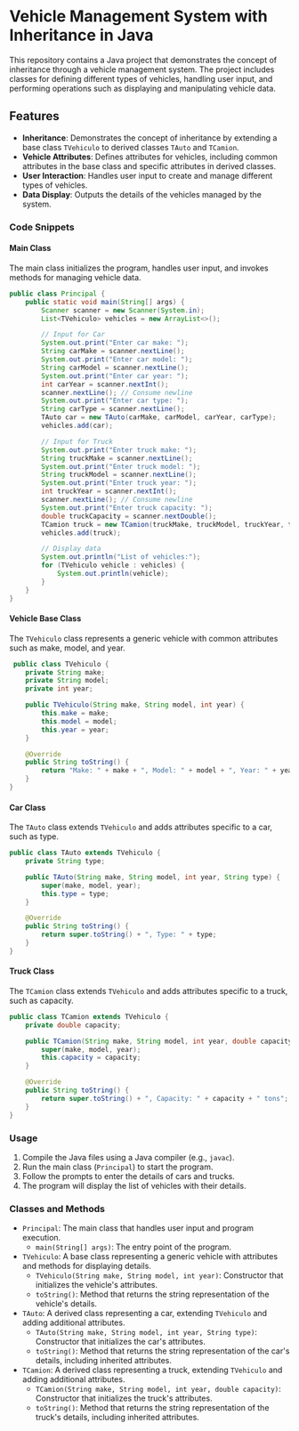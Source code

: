 # Vehicle Management System with Inheritance in Java

This repository contains a Java project that demonstrates the concept of inheritance through a vehicle management system. The project includes classes for defining different types of vehicles, handling user input, and performing operations such as displaying and manipulating vehicle data.

## Features

- **Inheritance**: Demonstrates the concept of inheritance by extending a base class `TVehiculo` to derived classes `TAuto` and `TCamion`.
- **Vehicle Attributes**: Defines attributes for vehicles, including common attributes in the base class and specific attributes in derived classes.
- **User Interaction**: Handles user input to create and manage different types of vehicles.
- **Data Display**: Outputs the details of the vehicles managed by the system.

### Code Snippets

#### Main Class
The main class initializes the program, handles user input, and invokes methods for managing vehicle data.

```java
public class Principal {
    public static void main(String[] args) {
        Scanner scanner = new Scanner(System.in);
        List<TVehiculo> vehicles = new ArrayList<>();

        // Input for Car
        System.out.print("Enter car make: ");
        String carMake = scanner.nextLine();
        System.out.print("Enter car model: ");
        String carModel = scanner.nextLine();
        System.out.print("Enter car year: ");
        int carYear = scanner.nextInt();
        scanner.nextLine(); // Consume newline
        System.out.print("Enter car type: ");
        String carType = scanner.nextLine();
        TAuto car = new TAuto(carMake, carModel, carYear, carType);
        vehicles.add(car);

        // Input for Truck
        System.out.print("Enter truck make: ");
        String truckMake = scanner.nextLine();
        System.out.print("Enter truck model: ");
        String truckModel = scanner.nextLine();
        System.out.print("Enter truck year: ");
        int truckYear = scanner.nextInt();
        scanner.nextLine(); // Consume newline
        System.out.print("Enter truck capacity: ");
        double truckCapacity = scanner.nextDouble();
        TCamion truck = new TCamion(truckMake, truckModel, truckYear, truckCapacity);
        vehicles.add(truck);

        // Display data
        System.out.println("List of vehicles:");
        for (TVehiculo vehicle : vehicles) {
            System.out.println(vehicle);
        }
    }
}
```

#### Vehicle Base Class

The `TVehiculo` class represents a generic vehicle with common attributes such as make, model, and year.

```java
 public class TVehiculo {
    private String make;
    private String model;
    private int year;

    public TVehiculo(String make, String model, int year) {
        this.make = make;
        this.model = model;
        this.year = year;
    }

    @Override
    public String toString() {
        return "Make: " + make + ", Model: " + model + ", Year: " + year;
    }
}
```

#### Car Class

The `TAuto` class extends `TVehiculo` and adds attributes specific to a car, such as type.

```java
public class TAuto extends TVehiculo {
    private String type;

    public TAuto(String make, String model, int year, String type) {
        super(make, model, year);
        this.type = type;
    }

    @Override
    public String toString() {
        return super.toString() + ", Type: " + type;
    }
}
```

#### Truck Class

The `TCamion` class extends `TVehiculo` and adds attributes specific to a truck, such as capacity.

```java
public class TCamion extends TVehiculo {
    private double capacity;

    public TCamion(String make, String model, int year, double capacity) {
        super(make, model, year);
        this.capacity = capacity;
    }

    @Override
    public String toString() {
        return super.toString() + ", Capacity: " + capacity + " tons";
    }
}
```

### Usage

1.  Compile the Java files using a Java compiler (e.g., `javac`).
2.  Run the main class (`Principal`) to start the program.
3.  Follow the prompts to enter the details of cars and trucks.
4.  The program will display the list of vehicles with their details.

### Classes and Methods

-   `Principal`: The main class that handles user input and program execution.
    -   `main(String[] args)`: The entry point of the program.
-   `TVehiculo`: A base class representing a generic vehicle with attributes and methods for displaying details.
    -   `TVehiculo(String make, String model, int year)`: Constructor that initializes the vehicle's attributes.
    -   `toString()`: Method that returns the string representation of the vehicle's details.
-   `TAuto`: A derived class representing a car, extending `TVehiculo` and adding additional attributes.
    -   `TAuto(String make, String model, int year, String type)`: Constructor that initializes the car's attributes.
    -   `toString()`: Method that returns the string representation of the car's details, including inherited attributes.
-   `TCamion`: A derived class representing a truck, extending `TVehiculo` and adding additional attributes.
    -   `TCamion(String make, String model, int year, double capacity)`: Constructor that initializes the truck's attributes.
    -   `toString()`: Method that returns the string representation of the truck's details, including inherited attributes.